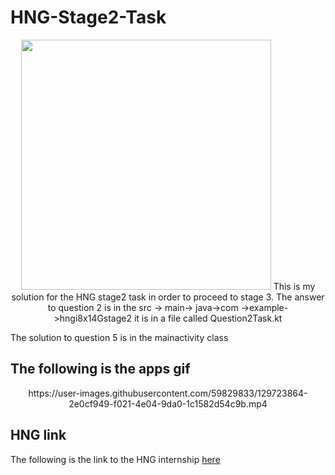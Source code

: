 # HNG-Stage2-Task
<p align="center">
  <img src="https://user-images.githubusercontent.com/59829833/129742995-9a61ae7c-231f-4bf2-853f-4d52ff3c09a0.png" width="400" 
</p>
This is my solution for the HNG stage2 task in order to proceed to stage 3.
The answer to question 2 is in the src -> main-> java->com ->example->hngi8x14Gstage2 
it is in a file called Question2Task.kt

The solution to question 5 is in the mainactivity class

## The following is the apps gif
<p align="center">
https://user-images.githubusercontent.com/59829833/129723864-2e0cf949-f021-4e04-9da0-1c1582d54c9b.mp4
</p>

## HNG link 
The following is the link to the HNG internship [here](https://internship.zuri.team/)
  


